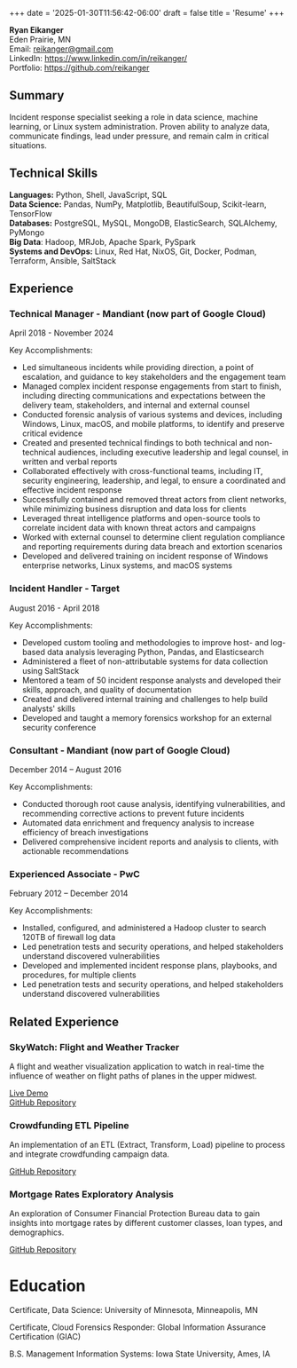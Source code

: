+++
date = '2025-01-30T11:56:42-06:00'
draft = false
title = 'Resume'
+++

**Ryan Eikanger**  
Eden Prairie, MN  
Email: [reikanger@gmail.com](mailto:reikanger@gmail.com)  
LinkedIn: https://www.linkedin.com/in/reikanger/  
Portfolio: https://github.com/reikanger

## Summary
Incident response specialist seeking a role in data science, machine learning, or Linux system administration. Proven ability to analyze data, communicate findings, lead under pressure, and remain calm in critical situations.

## Technical Skills
**Languages:** Python, Shell, JavaScript, SQL  
**Data Science:** Pandas, NumPy, Matplotlib, BeautifulSoup, Scikit-learn, TensorFlow  
**Databases:** PostgreSQL, MySQL, MongoDB, ElasticSearch, SQLAlchemy, PyMongo  
**Big Data**: Hadoop, MRJob, Apache Spark, PySpark  
**Systems and DevOps:** Linux, Red Hat, NixOS, Git, Docker, Podman, Terraform, Ansible, SaltStack

## Experience
### Technical Manager - Mandiant (now part of Google Cloud)
April 2018 - November 2024

Key Accomplishments:
- Led simultaneous incidents while providing direction, a point of escalation, and guidance to key stakeholders and the engagement team
- Managed complex incident response engagements from start to finish, including directing communications and expectations between the delivery team, stakeholders, and internal and external counsel
- Conducted forensic analysis of various systems and devices, including Windows, Linux, macOS, and mobile platforms, to identify and preserve critical evidence
- Created and presented technical findings to both technical and non-technical audiences, including executive leadership and legal counsel, in written and verbal reports
- Collaborated effectively with cross-functional teams, including IT, security engineering, leadership, and legal, to ensure a coordinated and effective incident response
- Successfully contained and removed threat actors from client networks, while minimizing business disruption and data loss for clients
- Leveraged threat intelligence platforms and open-source tools to correlate incident data with known threat actors and campaigns
- Worked with external counsel to determine client regulation compliance and reporting requirements during data breach and extortion scenarios
- Developed and delivered training on incident response of Windows enterprise networks, Linux systems, and macOS systems

### Incident Handler - Target
August 2016 - April 2018

Key Accomplishments:
- Developed custom tooling and methodologies to improve host- and log-based data analysis leveraging Python, Pandas, and Elasticsearch
- Administered a fleet of non-attributable systems for data collection using SaltStack
- Mentored a team of 50 incident response analysts and developed their skills, approach, and quality of documentation
- Created and delivered internal training and challenges to help build analysts' skills
- Developed and taught a memory forensics workshop for an external security conference

### Consultant - Mandiant (now part of Google Cloud)
December 2014 – August 2016

Key Accomplishments:
- Conducted thorough root cause analysis, identifying vulnerabilities, and recommending corrective actions to prevent future incidents
- Automated data enrichment and frequency analysis to increase efficiency of breach investigations
- Delivered comprehensive incident reports and analysis to clients, with actionable recommendations

### Experienced Associate - PwC
February 2012 – December 2014

Key Accomplishments:
- Installed, configured, and administered a Hadoop cluster to search 120TB of firewall log data
- Led penetration tests and security operations, and helped stakeholders understand discovered vulnerabilities
- Developed and implemented incident response plans, playbooks, and procedures, for multiple clients
- Led penetration tests and security operations, and helped stakeholders understand discovered vulnerabilities

## Related Experience
### SkyWatch: Flight and Weather Tracker
A flight and weather visualization application to watch in real-time the influence of weather on flight paths of planes in the upper midwest.

[Live Demo](https://skywatch.reika.io/)  
[GitHub Repository](https://github.com/reikanger/skywatch)

### Crowdfunding ETL Pipeline
An implementation of an ETL (Extract, Transform, Load) pipeline to process and integrate crowdfunding campaign data.

[GitHub Repository](https://github.com/reikanger/crowdfunding-etl)

### Mortgage Rates Exploratory Analysis
An exploration of Consumer Financial Protection Bureau data to gain insights into mortgage rates by different customer classes, loan types, and demographics.

[GitHub Repository](https://github.com/reikanger/mortgage-rate-insights)

# Education
Certificate, Data Science: University of Minnesota, Minneapolis, MN

Certificate, Cloud Forensics Responder: Global Information Assurance Certification (GIAC)

B.S. Management Information Systems: Iowa State University, Ames, IA
